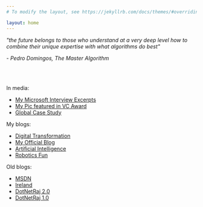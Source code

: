 ```yaml
---
# To modify the layout, see https://jekyllrb.com/docs/themes/#overriding-theme-defaults

layout: home
---
```


<p><i>"the future belongs to those who understand at a very deep level how to combine their unique expertise with what algorithms do best"</i></p>
<p><i>- Pedro Domingos, The Master Algorithm</i></p>

<br/><br/>

In media:
- [My Microsoft Interview Excerpts][4]
- [My Pic featured in VC Award][12]
- [Global Case Study][7]

My blogs:
- [Digital Transformation][1] 
- [My Official Blog][5]
- [Artificial Intelligence][2] 
- [Robotics Fun][3]

Old blogs:
- [MSDN][8]
- [Ireland][9]
- [DotNetRaj 2.0][10]
- [DotNetRaj 1.0][11]




[1]: https://worksmartz.wordpress.com/
[2]: https://autany.wordpress.com/
[3]: https://rawatlabz.wordpress.com/
[4]: https://customers.microsoft.com/en-us/story/836551-australian-catholic-university-higher-education-teams
[5]: https://www.espire.com/blog/bloggers/rajendra-rawat?auth=Rajendra%20Rawat#!
[6]: https://www.espire.com/about-us/team/rajendra-rawat
[7]: https://news.microsoft.com/en-au/features/australian-catholic-university-harnesses-cloud-data-and-ai-to-spur-staff-and-student-success/
[8]: http://blogs.msdn.com/rrawat
[9]: http://blog.developers.ie/rrawat
[10]: http://dotnetraj.spaces.live.com
[11]: http://dotnetraj.blogdrives.com/
[12]: https://staff.acu.edu.au/human_resources/staff-awards/2020-vice-chancellors-staff-excellence-awards/service-excellence-digital-workspace-program-and-team

